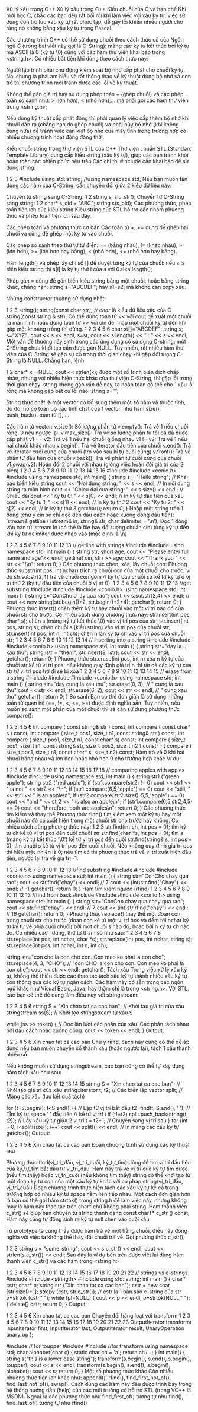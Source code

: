 
Xử lý xâu trong C++
Xử lý xâu trong C++
Kiểu chuỗi của C và hạn chế
Khi mới học C, chắc các bạn đều rất bối rối khi làm việc với xâu ký tự, việc sử dụng con trỏ lưu xâu ký tự rất phức tạp, dễ gây lỗi khiến nhiều người cho rằng nó không bằng xâu ký tự trong Pascal.

Các chương trình C++ có thể sử dụng chuỗi theo cách thức cũ của Ngôn ngữ C (trong bài viết này gọi là C-String): mảng các ký tự kết thúc bởi ký tự mã ASCII là 0 (ký tự \0) cùng với các hàm thư viện khai báo trong <string.h>. Có nhiều bất tiện khi dùng theo cách thức này:

Người lập trình phải chủ động kiểm soát bộ nhớ cấp phát cho chuỗi ký tự. Nói chung là phải am hiểu và rất thông thạo về kỹ thuật dùng bộ nhớ và con trỏ thì chương trình mới tránh được các lỗi về kỹ thuật.

Không thể gán giá trị hay sử dụng phép toán + (ghép chuỗi) và các phép toán so sánh như: > (lớn hơn), < (nhỏ hơn),… mà phải gọi các hàm thư viện trong <string.h>;

Nếu dùng kỹ thuật cấp phát động thì phải quản lý việc cấp thêm bộ nhớ khi chuỗi dãn ra (chẳng hạn do ghép chuỗi) và phải hủy bộ nhớ (khi không dùng nữa) để tránh việc cạn kiệt bộ nhớ của máy tính trong trường hợp có nhiều chương trình hoạt động đồng thời.

Kiểu chuỗi string trong thư viện STL của C++
Thư viện chuẩn STL (Standard Template Library) cung cấp kiểu string (xâu ký tự), giúp các bạn tránh khỏi hoàn toàn các phiền phức nêu trên.Các chỉ thị #include cần khai báo để sử dụng string:

1
2
3
#include <string>
using std::string;
//using namespace std;
Nếu bạn muốn tận dụng các hàm của C-String, cần chuyển đổi giữa 2 kiểu dữ liệu này:

Chuyển từ string sang C-String:
1
2
string s;
s.c_str();
Chuyển từ C-String sang string:
1
2
char* s_old = "ABC";
string s(s_old);
Các phương thức, phép toán tiện ích của kiểu string
Kiểu string của STL hỗ trợ các nhóm phương thức và phép toán tiện ích sau đây.

Các phép toán và phương thức cơ bản
Các toán tử +, += dùng để ghép hai chuỗi và cũng để ghép một ký tự vào chuỗi.

Các phép so sánh theo thứ tự từ điển: == (bằng nhau), != (khác nhau), > (lớn hơn), >= (lớn hơn hay bằng), < (nhỏ hơn), <= (nhỏ hơn hay bằng).

Hàm length() và phép lấy chỉ số [] để duyệt từng ký tự của chuỗi: nếu s là biến kiểu string thì s[i] là ký tự thứ i của s với 0≤i<s.length();

Phép gán = dùng để gán biến kiểu string bằng một chuỗi, hoặc bằng string khác, chẳng hạn: string s="ABCDEF"; hay s1=s2; mà không cần copy xâu.

Những constructor thường sử dụng nhất:

1
2
3
string();
string(const char *str);    // char* là kiểu dữ liệu xâu của C
string(const string & str);
Có thể dùng toán tử << với cout để xuất một chuỗi ra màn hình hoặc dùng toán tử >> với cin để nhập một chuỗi ký tự đến khi gặp một khoảng trống thì dừng.
1
2
3
4
5
6
char st[]="ABCDEF";
string s;
s="XYZ";
cout << s << endl;
s=st;
cout << s.length() << " : " << s << endl;
Một vấn đề thường nảy sinh trong các ứng dụng có sử dụng C-string: một C-String chưa khởi tạo cần được gán NULL. Tuy nhiên, rất nhiều hàm thư viện của C-String sẽ gặp sự cố trong thời gian chạy khi gặp đối tượng C-String là NULL. Chẳng hạn, lệnh

1
2
char* x = NULL;
cout << strlen(x);
được một số trình biên dịch chấp nhận, nhưng với nhiều hiện thực khác của thư viện C-String, thì gặp lỗi trong thời gian chạy. string không gặp vấn đề này, ta hoàn toàn có thể cho 1 xâu là rỗng mà không gặp bất cứ lỗi nào: string s=””;

String thực chất là một vector<char> có bổ sung thêm một số hàm và thuộc tính, do đó, nó có toàn bộ các tính chất của 1 vector, như hàm size(), push_back(), toán tử [], …

Các hàm từ vector:
v.size(): Số lượng phần tử
v.empty(): Trả về 1 nếu chuỗi rỗng, 0 nếu ngược lại.
v.max_size(): Trả về số lượng phần tử tối đa đã được cấp phát
v1 == v2: Trả về 1 nếu hai chuỗi giống nhau
v1 != v2: Trả về 1 nếu hai chuỗi khác nhau
v.begin(): Trả về iterator đầu tiên của chuỗi
v.end(): Trả về iterator cuối cùng của chuỗi (trỏ vào sau kí tự cuối cùng)
v.front(): Trả về phần tử đầu tiên của chuỗi
v.back(): Trả về phần tử cuối cùng của chuỗi
v1.swap(v2): Hoán đổi 2 chuỗi với nhau (giống việc hoán đổi giá trị của 2 biến)
1
2
3
4
5
6
7
8
9
10
11
12
13
14
15
16
#include <iostream>
#include <conio.h>
#include <string>
using namespace std;
int main()
{
    string s = "Hello string"; // Khai báo biến kiểu string
    cout << "Noi dung string: " << s << endl; // In nôi dung string ra màn hình
    cout << "Chieu dai cua string: " << s.size() << endl;
    // Chiều dài
    cout << "Ky tu 0: " << s[0] << endl; // In ký tự đầu tiên của xâu
    cout << "Ky tu 1: " << s[1] << endl; // In ký tự thứ 2
    cout << "Ky tu 2: " << s[2] << endl; // In ký tự thứ 3
    getchar();
    return 0;
}
Nhập một string trên 1 dòng (chú ý cin sẽ chỉ đọc đến dấu cách hoặc xuống dòng đầu tiên): istream& getline ( istream& in, string& str, char delimiter = ‘\n’);
Đọc 1 dòng văn bản từ istream in (có thể là file hay đối tượng chuẩn cin) từng ký tự đến khi ký tự delimiter được nhập vào (mặc định là \n)

1
2
3
4
5
6
7
8
9
10
11
12
13
// getline with strings
#include <iostream>
#include <string>
using namespace std;
int main ()
{
    string str;
    short age;
    cout << "Please enter full name and age"<< endl;
    getline( cin, str) >> age;
    cout << "Thank you " << str << "!\n";
    return 0;
}
Các phương thức chèn, xóa, lấy chuỗi con:
Phương thức substr(int pos, int nchar) trích ra chuỗi con của một chuỗi cho trước, ví dụ str.substr(2,4) trả về chuỗi con gồm 4 ký tự của chuỗi str kể từ ký tự ở vị trí thứ 2 (ký tự đầu tiên của chuỗi ở vị trí 0).
1
2
3
4
5
6
7
8
9
10
11
12
13
//get substring
#include <iostream>
#include <string>
#include <conio.h>
using namespace std;
int main ()
{
    string s="ConCho chay qua rao";
    cout << s.substr(2,4) << endl;
    // cout << new string(str.begin()+2, str.begin()+2+4);
    getchar();
    return 0;
}
Phương thức insert() chèn thêm ký tự hay chuỗi vào một vị trí nào đó của chuỗi str cho trước. Có nhiều cách dùng phương thức này:
str.insert(int pos, char* s); chèn s (mảng ký tự kết thúc \0) vào vị trí pos của str;
str.insert(int pos, string s); chèn chuỗi s (kiểu string) vào vị trí pos của chuỗi str;
str.insert(int pos, int n, int ch); chèn n lần ký tự ch vào vị trí pos của chuỗi str;
1
2
3
4
5
6
7
8
9
10
11
12
13
14
// inserting into a string
#include <iostream>
#include <string>
#include <conio.h>
using namespace std;
int main ()
{
    string str="day la .. xau thu";
    string istr = "them";
    str.insert(8, istr);
    cout << str << endl;
    getchar();
    return 0;
}
Phương thức str.erase(int pos, int n) xóa n ký tự của chuỗi str kể từ vị trí pos; nếu không quy định giá trị n thì tất cả các ký tự của str từ vị trí pos trở đi sẽ bị xóa
1
2
3
4
5
6
7
8
9
10
11
12
13
14
15
// erase from a string
#include <iostream>
#include <string>
#include <conio.h>
using namespace std;
int main ()
{
    string str="day cung la xau thu";
    str.erase(0, 3); // " cung la xau thu"
    cout << str << endl;
    str.erase(6, 2);
    cout << str << endl; // " cung xau thu"
    getchar();
    return 0;
}
So sánh
Bạn có thể đơn giản là sử dụng những toán tử quan hệ (==, !=, <, <=, >=) được định nghĩa sẵn. Tuy nhiên, nếu muốn so sánh một phần của một chuỗi thì sẽ cần sử dụng phương thức compare():

1
2
3
4
5
6
int compare ( const string& str ) const;
int compare ( const char* s ) const;
int compare ( size_t pos1, size_t n1, const string& str ) const;
int compare ( size_t pos1, size_t n1, const char* s) const;
int compare ( size_t pos1, size_t n1, const string& str, size_t pos2, size_t n2 ) const;
int compare ( size_t pos1, size_t n1, const char* s, size_t n2) const;
Hàm trả về 0 khi hai chuỗi bằng nhau và lớn hơn hoặc nhỏ hơn 0 cho trường hợp khác Ví dụ:

1
2
3
4
5
6
7
8
9
10
11
12
13
14
15
16
17
18
// comparing apples with apples
#include <iostream>
#include <string>
using namespace std;
int main ()
{
    string str1 ("green apple");
    string str2 ("red apple");
    if (str1.compare(str2) != 0)
    cout << str1 << " is not " << str2 << "\n";
    if (str1.compare(6,5,"apple") == 0)
    cout << "still, " << str1 << " is an apple\n";
    if (str2.compare(str2.size()-5,5,"apple") == 0)
    cout << "and " << str2 << " is also an apple\n";
    if (str1.compare(6,5,str2,4,5) == 0)
    cout << "therefore, both are apples\n";
    return 0;
}
Các phương thức tìm kiếm và thay thế
Phương thức find() tìm kiếm xem một ký tự hay một chuỗi nào đó có xuất hiện trong một chuỗi str cho trước hay không. Có nhiều cách dùng phương thức này:
1
2
3
str.find(int ch, int pos = 0); tìm ký tự ch kể từ vị trí pos đến cuối chuỗi str
str.find(char *s, int pos = 0); tìm s (mảng ký tự kết thúc ‘\0’) kể từ vị trí pos đến cuối
str.find(string& s, int pos = 0); tìm chuỗi s kể từ vị trí pos đến cuối chuỗi.
Nếu không quy định giá trị pos thì hiểu mặc nhiên là 0; nếu tìm có thì phương thức trả về vị trí xuất hiện đầu tiên, ngược lại trả về giá trị -1.

1
2
3
4
5
6
7
8
9
10
11
12
13
//find substring
#include <iostream>
#include <string>
#include <conio.h>
using namespace std;
int main ()
{
    string str="ConCho chay qua rao";
    cout << str.find("chay") << endl; // 7
    cout << (int)str.find("Chay") << endl; // -1
    getchar();
    return 0;
}
Hàm tìm kiếm ngược (rfind)
1
2
3
4
5
6
7
8
9
10
11
12
13
//find from back
#include <iostream>
#include <string>
#include <conio.h>
using namespace std;
int main ()
{
    string str="ConCho chay qua chay qua rao";
    cout << str.find("chay") << endl; // 7
    cout << (int)str.rfind("chay") << endl; // 16
    getchar();
    return 0;
}
Phương thức replace() thay thế một đoạn con trong chuỗi str cho trước (đoạn con kể từ một vị trí pos và đếm tới nchar ký tự ký tự về phía cuối chuỗi) bởi một chuỗi s nào đó, hoặc bởi n ký tự ch nào đó. Có nhiều cách dùng, thứ tự tham số như sau:
1
2
3
4
5
6
7
8
str.replace(int pos, int nchar, char *s);
str.replace(int pos, int nchar, string s);
str.replace(int pos, int nchar, int n, int ch);

string str="con cho la con cho con. Con meo ko phai la con cho";
str.replace(4, 3, "CHO"); // "con CHO la con cho con. Con meo ko phai la con cho";
cout << str << endl;
getchar();
Tách xâu
Trong việc xử lý xâu ký tự, không thể thiếu được các thao tác tách xâu ký tự thành nhiều xâu ký tự con thông qua các ký tự ngăn cách. Các hàm này có sẵn trong các ngôn ngữ khác như Visual Basic, Java, hay thậm chí là trong <string.h>. Với STL, các bạn có thể dễ dàng làm điều này với stringstream:

1
2
3
4
5
6
string S = "Xin chao tat ca cac ban"; // Khởi tạo giá trị của xâu
stringstream ss(S); // Khởi tạo stringstream từ xâu S

while (ss >> token) { // Đọc lần lượt các phần của xâu. Các phần tách nhau bởi dấu cách hoặc xuống dòng.
  cout << token << endl;
}
Output:

1
2
3
4
5
6
Xin
chao
tat
ca
cac
ban
Chú ý rằng, cách này cũng có thể dễ áp dụng nếu bạn muốn chuyển số thành xâu (hoặc ngược lại), tách 1 xâu thành nhiều số.

Nếu không muốn sử dụng stringstream, các bạn cũng có thể tự xây dựng hàm tách xâu như sau:

1
2
3
4
5
6
7
8
9
10
11
12
13
14
15
string S = "Xin chao tat ca cac ban"; // Khởi tạo giá trị của xâu
string::iterator t, t2; // Các biến lặp
vector<string> split; // Mảng các xâu (lưu kết quả tách)

for (t=S.begin(); t<S.end();)
{
    // Lặp từ vị trí bắt đầu
    t2=find(t, S.end(), ' '); // TÌm ký tự space ' ' đầu tiên
    // kể từ vị trí t
    if (t!=t2) split.push_back(string(t, t2)); // Lấy xâu ký tự giữa 2 vị trí
    t = t2+1; // Chuyển sang vị trí sau
}
for (int i=0; i<splitìsize(); i++)
cout << split[i] << endl; // In mảng các xâu ký tự
getchar();
Output:

1
2
3
4
5
6
Xin
chao
tat
ca
cac
ban
Đoạn chương tr.nh sử dụng các kỹ thuật sau

Phương thức find(vị_trí_đầu, vị_trí_cuối, ký_tự_tìm) dùng để tìm vị trí đầu tiên của ký_tự_tìm bắt đầu từ vị_trí_đầu. Hàm này trả về vị trí của ký tự tìm được (nếu tìm thấy) hoặc vị_trí_cuối (nếu không tìm thấy)
string có thể khởi tạo từ một đoạn ký tự con của một xâu ký tự khác với cú pháp string(vị_trí_đầu, vị_trí_cuối)
Đoạn chương trình thực hiện tách các xâu ký tự kể cả trong trường hợp có nhiều ký tự space nằm liên tiếp nhau. Một cách đơn giản hơn là bạn có thể gọi hàm strtok() trong string.h để làm việc này, nhưng không may là hàm này thao tác trên char* chứ không phải string. Hàm thành viên c_str() sẽ giúp bạn chuyển từ string thành dạng const charT* c_str () const;
Hàm này cũng tự động sinh ra ký tự null chèn vào cuối xâu.

Từ prototype ta cũng thấy được hàm trả về một hằng chuỗi, điều này đồng nghĩa với việc ta không thể thay đổi chuỗi trả về. Gọi phương thức c_str();

1
2
3
string s = "some_string";
cout << s.c_str() << endl;
cout << strlen(s.c_str()) << endl;
Sau đây là ví dụ bên trên được viết lại dùng hàm thành viên c_str() và các hàm trong <string.h>

1
2
3
4
5
6
7
8
9
10
11
12
13
14
15
16
17
18
19
20
21
22
// strings vs c-strings
#include <iostream>
#include <string.h>
#include <string>
using std::string;
int main ()
{
    char* cstr;
    char* p;
    string str ("Xin chao tat ca cac ban");
    cstr = new char [str.size()+1];
    strcpy (cstr, str.c_str());
    // cstr là 1 bản sao c-string của str
    p=strtok (cstr," ");
    while (p!=NULL)
    {
        cout << p << endl;
        p=strtok(NULL," ");
    }
    delete[] cstr;
    return 0;
}
Output:

1
2
3
4
5
6
Xin
chao
tat
ca
cac
ban
Chuyển đổi hàng loạt với transform
1
2
3
4
5
6
7
8
9
10
11
12
13
14
15
16
17
18
19
20
21
22
23
OutputIterator transform( InputIterator first,
InputIterator last,
OutputIterator result,
UnaryOperation unary_op );

#include <cctype> // for toupper
#include <string>
#include <algorithm> //for transform
using namespace std;
char alphabet(char c)
{
    static char ch = 'a';
    return ch++;
}
int main()
{
    string s("this is a lower case string");
    transform(s.begin(), s.end(), s.begin(), toupper);
    cout << s << endl;
    transform(s.begin(), s.end(), s.begin(), alphabet);
    cout << s;
    return 0;
}
Một số phương thức khác
Còn nhiều phương thức tiện ích khác như: append(), rfind(), find_first_not_of(), find_last_not_of(), swap(). Cách dùng các hàm này đều được trình bày trong hệ thống hướng dẫn (help) của các môi trường có hỗ trợ STL (trong VC++ là MSDN). Ngoài ra các phương thức như find_first_of() tương tự như find(), find_last_of() tương tự như rfind()
